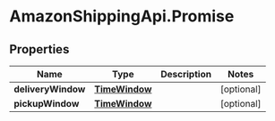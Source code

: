 # AmazonShippingApi.Promise

## Properties
Name | Type | Description | Notes
------------ | ------------- | ------------- | -------------
**deliveryWindow** | [**TimeWindow**](TimeWindow.md) |  | [optional] 
**pickupWindow** | [**TimeWindow**](TimeWindow.md) |  | [optional] 


